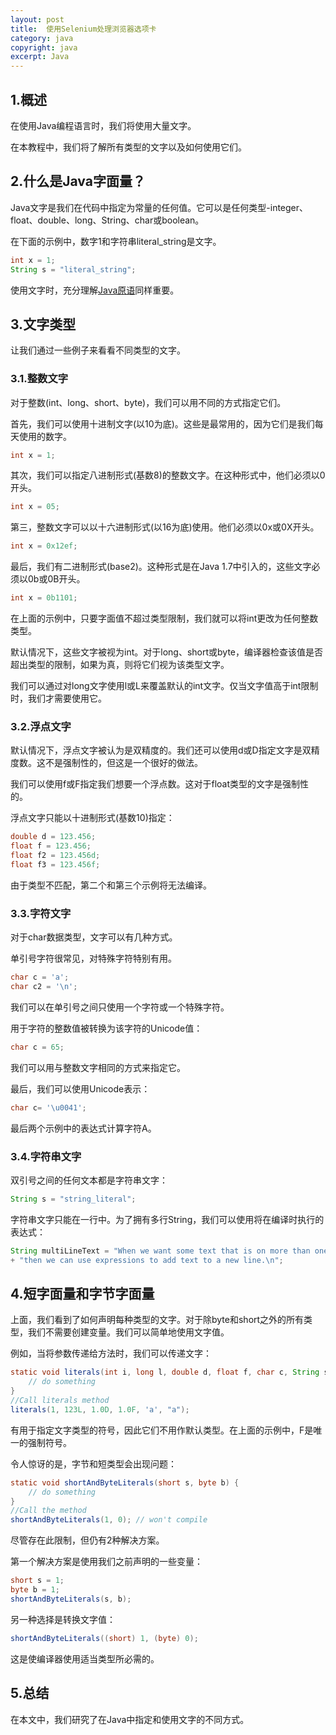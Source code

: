 ```yaml
---
layout: post
title:  使用Selenium处理浏览器选项卡
category: java
copyright: java
excerpt: Java
---
```


## 1.概述

在使用Java编程语言时，我们将使用大量文字。

在本教程中，我们将了解所有类型的文字以及如何使用它们。

## 2.什么是Java字面量？

Java文字是我们在代码中指定为常量的任何值。它可以是任何类型-integer、float、double、long、String、char或boolean。

在下面的示例中，数字1和字符串literal_string是文字。

```java
int x = 1;
String s = "literal_string";
```

使用文字时，充分理解[Java原语](https://www.baeldung.com/java-primitives)同样重要。

## 3.文字类型

让我们通过一些例子来看看不同类型的文字。

### 3.1.整数文字

对于整数(int、long、short、byte)，我们可以用不同的方式指定它们。

首先，我们可以使用十进制文字(以10为底)。这些是最常用的，因为它们是我们每天使用的数字。

```java
int x = 1;
```

其次，我们可以指定八进制形式(基数8)的整数文字。在这种形式中，他们必须以0开头。

```java
int x = 05;
```

第三，整数文字可以以十六进制形式(以16为底)使用。他们必须以0x或0X开头。

```java
int x = 0x12ef;
```

最后，我们有二进制形式(base2)。这种形式是在Java 1.7中引入的，这些文字必须以0b或0B开头。

```java
int x = 0b1101;
```

在上面的示例中，只要字面值不超过类型限制，我们就可以将int更改为任何整数类型。

默认情况下，这些文字被视为int。对于long、short或byte，编译器检查该值是否超出类型的限制，如果为真，则将它们视为该类型文字。

我们可以通过对long文字使用l或L来覆盖默认的int文字。仅当文字值高于int限制时，我们才需要使用它。

### 3.2.浮点文字

默认情况下，浮点文字被认为是双精度的。我们还可以使用d或D指定文字是双精度数。这不是强制性的，但这是一个很好的做法。

我们可以使用f或F指定我们想要一个浮点数。这对于float类型的文字是强制性的。

浮点文字只能以十进制形式(基数10)指定：

```java
double d = 123.456;
float f = 123.456;
float f2 = 123.456d;
float f3 = 123.456f;
```

由于类型不匹配，第二个和第三个示例将无法编译。

### 3.3.字符文字

对于char数据类型，文字可以有几种方式。

单引号字符很常见，对特殊字符特别有用。

```java
char c = 'a';
char c2 = '\n';
```

我们可以在单引号之间只使用一个字符或一个特殊字符。

用于字符的整数值被转换为该字符的Unicode值：

```java
char c = 65;
```

我们可以用与整数文字相同的方式来指定它。

最后，我们可以使用Unicode表示：

```java
char c= '\u0041';
```

最后两个示例中的表达式计算字符A。

### 3.4.字符串文字

双引号之间的任何文本都是字符串文字：

```java
String s = "string_literal";
```

字符串文字只能在一行中。为了拥有多行String，我们可以使用将在编译时执行的表达式：

```java
String multiLineText = "When we want some text that is on more than one line,\n"
+ "then we can use expressions to add text to a new line.\n";
```

## 4.短字面量和字节字面量

上面，我们看到了如何声明每种类型的文字。对于除byte和short之外的所有类型，我们不需要创建变量。我们可以简单地使用文字值。

例如，当将参数传递给方法时，我们可以传递文字：

```java
static void literals(int i, long l, double d, float f, char c, String s) {
    // do something
}
//Call literals method
literals(1, 123L, 1.0D, 1.0F, 'a', "a");
```

有用于指定文字类型的符号，因此它们不用作默认类型。在上面的示例中，F是唯一的强制符号。

令人惊讶的是，字节和短类型会出现问题：

```java
static void shortAndByteLiterals(short s, byte b) {
    // do something
}
//Call the method
shortAndByteLiterals(1, 0); // won't compile
```

尽管存在此限制，但仍有2种解决方案。

第一个解决方案是使用我们之前声明的一些变量：

```java
short s = 1;
byte b = 1;
shortAndByteLiterals(s, b);
```

另一种选择是转换文字值：

```java
shortAndByteLiterals((short) 1, (byte) 0);
```

这是使编译器使用适当类型所必需的。

## 5.总结

在本文中，我们研究了在Java中指定和使用文字的不同方式。
